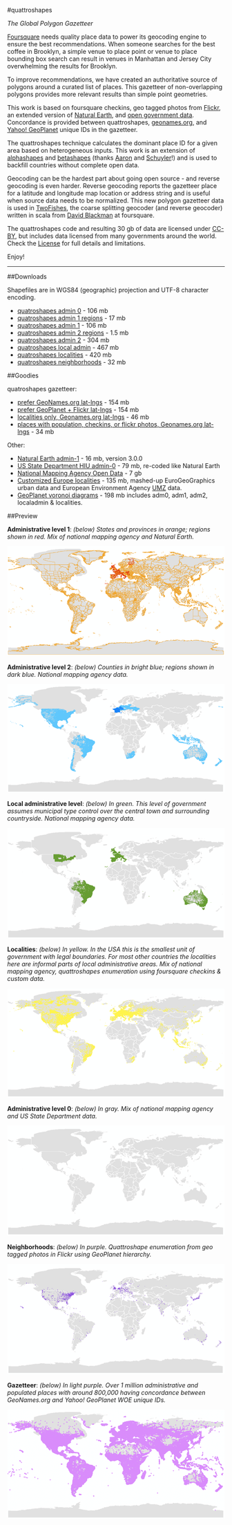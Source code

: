 #quattroshapes

_The Global Polygon Gazetteer_

[Foursquare](http://foursquare.com) needs quality place data to power its geocoding engine to ensure the best recommendations. When someone searches for the best coffee in Brooklyn, a simple venue to place point or venue to place bounding box search can result in venues in Manhattan and Jersey City overwhelming the results for Brooklyn. 

To improve recommendations, we have created an authoritative source of polygons around a curated list of places. This gazetteer of non-overlapping polygons provides more relevant results than simple point geometries.

This work is based on foursquare checkins, geo tagged photos from [Flickr](http://flickr.com), an extended version of [Natural Earth](http://naturalearthdata.com), and [open government data](http://brigade.codeforamerica.org/opendata). Concordance is provided between quattroshapes, [geonames.org](http://geonames.org), and [Yahoo! GeoPlanet](http://developer.yahoo.com/geo/geoplanet/) unique IDs in the gazetteer.

The quattroshapes technique calculates the dominant place ID for a given area based on heterogeneous inputs. This work is an extension of [alphashapes](http://code.flickr.net/2008/10/30/the-shape-of-alpha/) and [betashapes](https://github.com/simplegeo/betashapes) (thanks [Aaron](https://github.com/straup) and [Schuyler](https://github.com/schuyler)!) and is used to backfill countries without complete open data.

Geocoding can be the hardest part about going open source - and reverse geocoding is even harder. Reverse geocoding reports the gazetteer place for a latitude and longitude map location or address string and is useful when source data needs to be normalized. This new polygon gazetteer data is used in [TwoFishes](https://github.com/foursquare/twofishes), the coarse splitting geocoder (and reverse geocoder) written in scala from [David Blackman](https://github.com/blackmad/) at foursquare.

The quattroshapes code and resulting 30 gb of data are licensed under [CC-BY](http://creativecommons.org/licenses/by/2.0/), but includes data licensed from many governments around the world. Check the [License](LICENSE.md) for full details and limitations.

Enjoy!

---

##Downloads

Shapefiles are in WGS84 (geographic) projection and UTF-8 character encoding. 

* [quatroshapes admin 0]() - 106 mb
* [quatroshapes admin 1 regions]() - 17 mb
* [quatroshapes admin 1]() - 106 mb
* [quatroshapes admin 2 regions]() - 1.5 mb
* [quatroshapes admin 2]() - 304 mb
* [quatroshapes local admin]() - 467 mb
* [quatroshapes localities]() - 420 mb
* [quatroshapes neighborhoods]() - 32 mb

##Goodies

quatroshapes gazetteer:

* [prefer GeoNames.org lat-lngs]() - 154 mb
* [prefer GeoPlanet + Flickr lat-lngs]() - 154 mb
* [localities only, Geonames.org lat-lngs]() - 46 mb
* [places with population, checkins, or flickr photos, Geonames.org lat-lngs]() - 34 mb

Other:

* [Natural Earth admin-1]() - 16 mb, version 3.0.0
* [US State Department HIU admin-0]() - 79 mb, re-coded like Natural Earth
* [National Mapping Agency Open Data]() - 7 gb
* [Customized Europe localities]() - 135 mb, mashed-up EuroGeoGraphics urban data and European Environment Agency [UMZ](http://www.eea.europa.eu/data-and-maps/data/urban-morphological-zones-2006-umz2006-f3v0) data.
* [GeoPlanet voronoi diagrams]() - 198 mb includes adm0, adm1, adm2, localadmin & localities.

 
##Preview

**Administrative level 1**: 
_(below) States and provinces in orange; regions shown in red. Mix of national mapping agency and Natural Earth._

![qs_adm1](images/qs_adm1.png)

**Administrative level 2**: 
_(below) Counties in bright blue; regions shown in dark blue. National mapping agency data._

![qs_adm2](images/qs_adm2.png)

**Local administrative level**: 
_(below) In green. This level of government assumes municipal type control over the central town and surrounding countryside. National mapping agency data._

![qs_localadmin](images/qs_localadmin.png)

**Localities**: 
_(below) In yellow. In the USA this is the smallest unit of government with legal boundaries. For most other countries the localities here are informal parts of local administrative areas. Mix of national mapping agency, quattroshapes enumeration using foursquare checkins & custom data._

![qs_localities](images/qs_localities.png)

**Administrative level 0**: 
_(below) In gray. Mix of national mapping agency and US State Department data._

![qs_adm0](images/qs_adm0.png)

**Neighborhoods**: 
_(below) In purple. Quattroshape enumeration from geo tagged photos in Flickr using GeoPlanet hierarchy._

![qs_neighborhoods](images/qs_neighborhoods.png)

**Gazetteer**: 
_(below) In light purple. Over 1 million administrative and populated places with around 800,000 having concordance between GeoNames.org and Yahoo! GeoPlanet WOE unique IDs._

![qs_gazetteer](images/qs_gazetteer.png)
